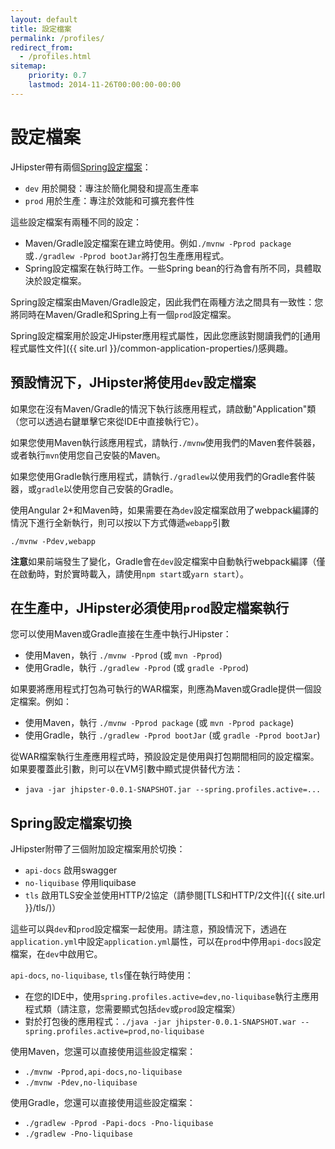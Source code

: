 ```yaml
---
layout: default
title: 設定檔案
permalink: /profiles/
redirect_from:
  - /profiles.html
sitemap:
    priority: 0.7
    lastmod: 2014-11-26T00:00:00-00:00
---
```


# <i class="fa fa-group"></i> 設定檔案

JHipster帶有兩個[Spring設定檔案](http://docs.spring.io/spring-boot/docs/current/reference/html/boot-features-profiles.html)：

*   `dev` 用於開發：專注於簡化開發和提高生產率
*   `prod` 用於生產：專注於效能和可擴充套件性

這些設定檔案有兩種不同的設定：

*   Maven/Gradle設定檔案在建立時使用。例如`./mvnw -Pprod package`或`./gradlew -Pprod bootJar`將打包生產應用程式。
*   Spring設定檔案在執行時工作。一些Spring bean的行為會有所不同，具體取決於設定檔案。

Spring設定檔案由Maven/Gradle設定，因此我們在兩種方法之間具有一致性：您將同時在Maven/Gradle和Spring上有一個`prod`設定檔案。

Spring設定檔案用於設定JHipster應用程式屬性，因此您應該對閱讀我們的[通用程式屬性文件]({{ site.url }}/common-application-properties/)感興趣。

## 預設情況下，JHipster將使用`dev`設定檔案

如果您在沒有Maven/Gradle的情況下執行該應用程式，請啟動"Application"類（您可以透過右鍵單擊它來從IDE中直接執行它）。

如果您使用Maven執行該應用程式，請執行`./mvnw`使用我們的Maven套件裝器，或者執行`mvn`使用您自己安裝的Maven。

如果您使用Gradle執行應用程式，請執行`./gradlew`以使用我們的Gradle套件裝器，或`gradle`以使用您自己安裝的Gradle。

使用Angular 2+和Maven時，如果需要在為`dev`設定檔案啟用了webpack編譯的情況下進行全新執行，則可以按以下方式傳遞`webapp`引數

  `./mvnw -Pdev,webapp`

**注意**如果前端發生了變化，Gradle會在`dev`設定檔案中自動執行webpack編譯（僅在啟動時，對於實時載入，請使用`npm start`或`yarn start`）。

## 在生產中，JHipster必須使用`prod`設定檔案執行

您可以使用Maven或Gradle直接在生產中執行JHipster：

*   使用Maven，執行 `./mvnw -Pprod` (或 `mvn -Pprod`)
*   使用Gradle，執行 `./gradlew -Pprod` (或 `gradle -Pprod`)

如果要將應用程式打包為可執行的WAR檔案，則應為Maven或Gradle提供一個設定檔案。例如：

*   使用Maven，執行 `./mvnw -Pprod package` (或 `mvn -Pprod package`)
*   使用Gradle，執行 `./gradlew -Pprod bootJar` (或 `gradle -Pprod bootJar`)

從WAR檔案執行生產應用程式時，預設設定是使用與打包期間相同的設定檔案。如果要覆蓋此引數，則可以在VM引數中顯式提供替代方法：

*   `java -jar jhipster-0.0.1-SNAPSHOT.jar --spring.profiles.active=...`

## Spring設定檔案切換

JHipster附帶了三個附加設定檔案用於切換：

*   `api-docs` 啟用swagger
*   `no-liquibase` 停用liquibase
*   `tls` 啟用TLS安全並使用HTTP/2協定（請參閱[TLS和HTTP/2文件]({{ site.url }}/tls/)）

這些可以與`dev`和`prod`設定檔案一起使用。請注意，預設情況下，透過在`application.yml`中設定`application.yml`屬性，可以在`prod`中停用`api-docs`設定檔案，在`dev`中啟用它。

`api-docs`, `no-liquibase`, `tls`僅在執行時使用：

*   在您的IDE中，使用`spring.profiles.active=dev,no-liquibase`執行主應用程式類（請注意，您需要顯式包括`dev`或`prod`設定檔案）
*   對於打包後的應用程式：`./java -jar jhipster-0.0.1-SNAPSHOT.war --spring.profiles.active=prod,no-liquibase`

使用Maven，您還可以直接使用這些設定檔案：

*   `./mvnw -Pprod,api-docs,no-liquibase`
*   `./mvnw -Pdev,no-liquibase`

使用Gradle，您還可以直接使用這些設定檔案：

*   `./gradlew -Pprod -Papi-docs -Pno-liquibase`
*   `./gradlew -Pno-liquibase`
